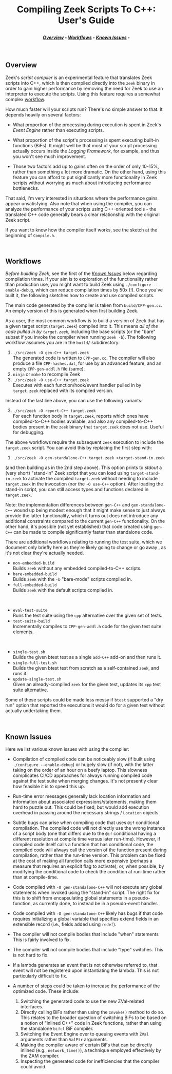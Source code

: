 <h1 align="center">

Compiling Zeek Scripts To C++: User's Guide

</h1><h4 align="center">

[_Overview_](#overview) -
[_Workflows_](#workflows) -
[_Known Issues_](#known-issues) -

</h4>


<br>

Overview
--------

Zeek's _script compiler_ is an experimental feature that translates Zeek
scripts into C++, which is then compiled directly into the `zeek` binary in
order to gain higher performance by removing the need for Zeek to use an
interpreter to execute the scripts.  Using this feature requires a
somewhat complex [workflow](#workflows).

How much faster will your scripts run?  There's no simple answer to that.
It depends heavily on several factors:

* What proportion of the processing during execution is spent in Zeek's
_Event Engine_ rather than executing scripts.

* What proportion of the script's processing is spent executing built-in
functions (BiFs).
It might well be that most of your script processing actually occurs inside
the _Logging Framework_, for example, and thus you won't see much improvement.

* Those two factors add up to gains often on the order of only 10-15%,
rather than something a lot more dramatic.  On the other hand, using
this feature you can afford to put significantly more functionality in
Zeek scripts without worrying as much about introducing performance
bottlenecks.

That said, I'm very interested in situations where the performance
gains appear unsatisfying.  Also note that when using the compiler, you
can analyze the performance of your scripts using C++-oriented tools -
the translated C++ code generally bears a clear relationship
with the original Zeek script.

If you want to know how the compiler itself works, see the sketch
at the beginning of `Compile.h`.

<br>


Workflows
---------

_Before building Zeek_, see the first of the [_Known Issues_](#known-issues)
below regarding compilation times.  If your aim is to exploration of the
functionality rather than production use, you might want to build Zeek
using `./configure --enable-debug`, which can reduce compilation times by
50x (!).  Once you've built it, the following sketches how to create
and use compiled scripts.

The main code generated by the compiler is taken from
`build/CPP-gen.cc`.  An empty version of this is generated when
first building Zeek.

As a user, the most common workflow is to build a version of Zeek that
has a given target script (`target.zeek`) compiled into it.  This means
_all of the code pulled in by `target.zeek`_, including the base scripts
(or the "bare" subset if you invoke the compiler when running `zeek -b`).
The following workflow assumes you are in the `build/` subdirectory:

1. `./src/zeek -O gen-C++ target.zeek`  
The generated code is written to
`CPP-gen.cc`.  The compiler will also produce
a file `CPP-hashes.dat`, for use by an advanced feature, and an
empty `CPP-gen-addl.h` file (same).
2. `ninja` or `make` to recompile Zeek
3. `./src/zeek -O use-C++ target.zeek`  
Executes with each function/hook/event
handler pulled in by `target.zeek` replaced with its compiled version.

Instead of the last line above, you can use the following variants:

3. `./src/zeek -O report-C++ target.zeek`  
For each function body in
`target.zeek`, reports which ones have compiled-to-C++ bodies available,
and also any compiled-to-C++ bodies present in the `zeek` binary that
`target.zeek` does not use.  Useful for debugging.

The above workflows require the subsequent `zeek` execution to include
the `target.zeek` script.  You can avoid this by replacing the first step with:

1. `./src/zeek -O gen-standalone-C++ target.zeek >target-stand-in.zeek`

(and then building as in the 2nd step above).
This option prints to _stdout_ a 
(very short) "stand-in" Zeek script that you can load using
`target-stand-in.zeek` to activate the compiled `target.zeek`
without needing to include `target.zeek` in the invocation (nor
the `-O use-C++` option).  After loading the stand-in script,
you can still access types and functions declared in `target.zeek`.

Note: the implementation differences between `gen-C++` and `gen-standalone-C++`
wound up being modest enough that it might make sense to just always provide
the latter functionality, which it turns out does not introduce any
additional constraints compared to the current `gen-C++` functionality.
On the other hand, it's possible (not yet established) that code created
using `gen-C++` can be made to compile significantly faster than
standalone code.

There are additional workflows relating to running the test suite, which
we document only briefly here as they're likely going to change or go away
, as it's not clear they're actually needed.

* `non-embedded-build`  
Builds `zeek` without any embedded compiled-to-C++ scripts.
* `bare-embedded-build`  
Builds `zeek` with the `-b` "bare-mode" scripts compiled in.
* `full-embedded-build`  
Builds `zeek` with the default scripts compiled in.

<br>

* `eval-test-suite`  
Runs the test suite using the `cpp` alternative over the given set of tests.
* `test-suite-build`  
Incrementally compiles to `CPP-gen-addl.h` code for the given test suite elements.

<br>

* `single-test.sh`  
Builds the given btest test as a single `add-C++` add-on and then runs it.
* `single-full-test.sh`  
Builds the given btest test from scratch as a self-contained `zeek`, and runs it.
* `update-single-test.sh`  
Given an already-compiled `zeek` for the given test, updates its `cpp` test suite alternative.

Some of these scripts could be made less messy if `btest` supported
a "dry run" option that reported the executions it would do for a given
test without actually undertaking them.

<br>

Known Issues
------------

Here we list various known issues with using the compiler:
<br>

* Compilation of compiled code can be noticeably slow (if built using
`./configure --enable-debug`) or hugely slow (if not), with the latter
taking on the order of an hour on a beefy laptop.  This slowness complicates
CI/CD approaches for always running compiled code against the test suite
when merging changes.  It's not presently clear how feasible it is to
speed this up.

* Run-time error messages generally lack location information and information
about associated expressions/statements, making them hard to puzzle out.
This could be fixed, but would add execution overhead in passing around
the necessary strings / `Location` objects.

* Subtle bugs can arise when compiling code that uses `@if` conditional
compilation.  The compiled code will not directly use the wrong instance
of a script body (one that differs due to the `@if` conditional having a
different resolution at compile time versus later run-time).  However, if
compiled code itself calls a function that has conditional code, the
compiled code will always call the version of the function present during
compilation, rather than the run-time version.  This problem can be fixed
at the cost of making all function calls more expensive (perhaps a measure
that requires an explicit flag to activate); or, when possible, by modifying
the conditional code to check the condition at run-time rather than at
compile-time.

* Code compiled with `-O gen-standalone-C++` will not execute any global
statements when invoked using the "stand-in" script.  The right fix for
this is to shift from encapsulating global statements in a pseudo-function,
as currently done, to instead be in a pseudo-event handler.

* Code compiled with `-O gen-standalone-C++` likely has bugs if that
code requires initializing a global variable that specifies extend fields in
an extensible record (i.e., fields added using `redef`).

* The compiler will not compile bodies that include "when" statements
This is fairly involved to fix.

* The compiler will not compile bodies that include "type" switches.
This is not hard to fix.

* If a lambda generates an event that is not otherwise referred to, that
event will not be registered upon instantiating the lambda.  This is not
particularly difficult to fix.

* A number of steps could be taken to increase the performance of
the optimized code.  These include:
	1. Switching the generated code to use the new ZVal-related interfaces.
	2. Directly calling BiFs rather than using the `Invoke()` method to do so.  This relates to the broader question of switching BiFs to be based on a notion of "inlined C++" code in Zeek functions, rather than using the standalone `bifcl` BiF compiler.
	3. Switching the Event Engine over to queuing events with `ZVal` arguments rather than `ValPtr` arguments.
	4. Making the compiler aware of certain BiFs that can be directly inlined (e.g., `network_time()`), a technique employed effectively by the ZAM compiler.
	5. Inspecting the generated code for inefficiencies that the compiler could avoid.
